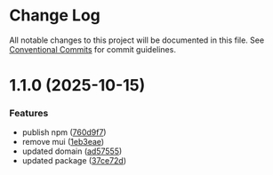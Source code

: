 # Change Log

All notable changes to this project will be documented in this file.
See [Conventional Commits](https://conventionalcommits.org) for commit guidelines.

# 1.1.0 (2025-10-15)


### Features

* publish npm ([760d9f7](https://github.com/wyle-timing-xx/lemon-design/commit/760d9f7471c955703c9e310b3e28047b84027c28))
* remove mui ([1eb3eae](https://github.com/wyle-timing-xx/lemon-design/commit/1eb3eaeaf2fcab7de786f82115649b7e1c14ec44))
* updated domain ([ad57555](https://github.com/wyle-timing-xx/lemon-design/commit/ad57555c20c0524045090b41f35b563d7db49d68))
* updated package ([37ce72d](https://github.com/wyle-timing-xx/lemon-design/commit/37ce72d17565f5a3902e62ae726e2fe48e6c0d39))
